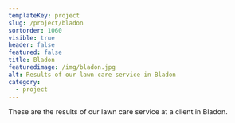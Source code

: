 ```yaml
---
templateKey: project
slug: /project/bladon
sortorder: 1060
visible: true
header: false
featured: false
title: Bladon
featuredimage: /img/bladon.jpg
alt: Results of our lawn care service in Bladon
category:
  - project
---
```

These are the results of our lawn care service at a client in Bladon.


